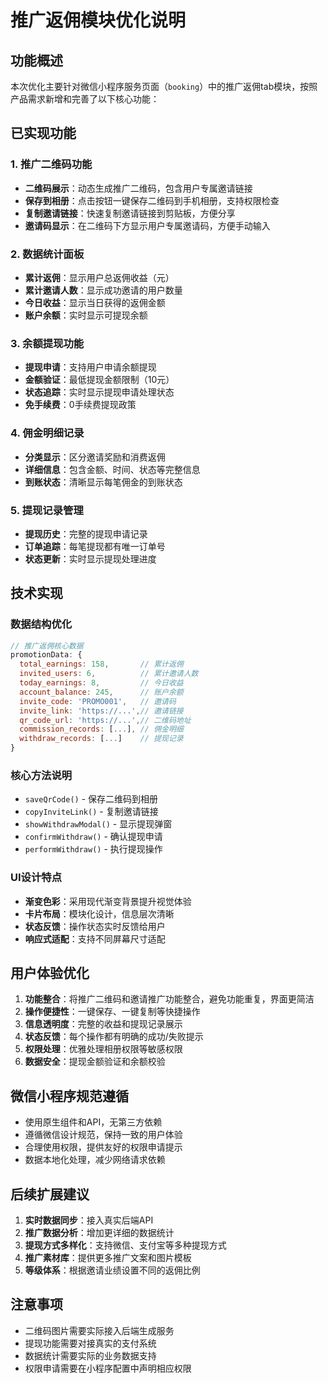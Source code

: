 # 推广返佣模块优化说明

## 功能概述

本次优化主要针对微信小程序服务页面（`booking`）中的推广返佣tab模块，按照产品需求新增和完善了以下核心功能：

## 已实现功能

### 1. 推广二维码功能
- **二维码展示**：动态生成推广二维码，包含用户专属邀请链接
- **保存到相册**：点击按钮一键保存二维码到手机相册，支持权限检查
- **复制邀请链接**：快速复制邀请链接到剪贴板，方便分享
- **邀请码显示**：在二维码下方显示用户专属邀请码，方便手动输入

### 2. 数据统计面板
- **累计返佣**：显示用户总返佣收益（元）
- **累计邀请人数**：显示成功邀请的用户数量
- **今日收益**：显示当日获得的返佣金额
- **账户余额**：实时显示可提现余额

### 3. 余额提现功能
- **提现申请**：支持用户申请余额提现
- **金额验证**：最低提现金额限制（10元）
- **状态追踪**：实时显示提现申请处理状态
- **免手续费**：0手续费提现政策

### 4. 佣金明细记录
- **分类显示**：区分邀请奖励和消费返佣
- **详细信息**：包含金额、时间、状态等完整信息
- **到账状态**：清晰显示每笔佣金的到账状态

### 5. 提现记录管理
- **提现历史**：完整的提现申请记录
- **订单追踪**：每笔提现都有唯一订单号
- **状态更新**：实时显示提现处理进度

## 技术实现

### 数据结构优化
```javascript
// 推广返佣核心数据
promotionData: {
  total_earnings: 158,       // 累计返佣
  invited_users: 6,          // 累计邀请人数  
  today_earnings: 8,         // 今日收益
  account_balance: 245,      // 账户余额
  invite_code: 'PROMO001',   // 邀请码
  invite_link: 'https://...',// 邀请链接
  qr_code_url: 'https://...',// 二维码地址
  commission_records: [...], // 佣金明细
  withdraw_records: [...]    // 提现记录
}
```

### 核心方法说明
- `saveQrCode()` - 保存二维码到相册
- `copyInviteLink()` - 复制邀请链接  
- `showWithdrawModal()` - 显示提现弹窗
- `confirmWithdraw()` - 确认提现申请
- `performWithdraw()` - 执行提现操作

### UI设计特点
- **渐变色彩**：采用现代渐变背景提升视觉体验
- **卡片布局**：模块化设计，信息层次清晰
- **状态反馈**：操作状态实时反馈给用户
- **响应式适配**：支持不同屏幕尺寸适配

## 用户体验优化

1. **功能整合**：将推广二维码和邀请推广功能整合，避免功能重复，界面更简洁
2. **操作便捷性**：一键保存、一键复制等快捷操作
3. **信息透明度**：完整的收益和提现记录展示  
4. **状态反馈**：每个操作都有明确的成功/失败提示
5. **权限处理**：优雅处理相册权限等敏感权限
6. **数据安全**：提现金额验证和余额校验

## 微信小程序规范遵循

- 使用原生组件和API，无第三方依赖
- 遵循微信设计规范，保持一致的用户体验
- 合理使用权限，提供友好的权限申请提示
- 数据本地化处理，减少网络请求依赖

## 后续扩展建议

1. **实时数据同步**：接入真实后端API
2. **推广数据分析**：增加更详细的数据统计
3. **提现方式多样化**：支持微信、支付宝等多种提现方式  
4. **推广素材库**：提供更多推广文案和图片模板
5. **等级体系**：根据邀请业绩设置不同的返佣比例

## 注意事项

- 二维码图片需要实际接入后端生成服务
- 提现功能需要对接真实的支付系统
- 数据统计需要实际的业务数据支持
- 权限申请需要在小程序配置中声明相应权限 